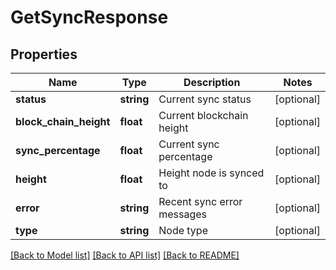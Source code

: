 # GetSyncResponse

## Properties
Name | Type | Description | Notes
------------ | ------------- | ------------- | -------------
**status** | **string** | Current sync status | [optional] 
**block_chain_height** | **float** | Current blockchain height | [optional] 
**sync_percentage** | **float** | Current sync percentage | [optional] 
**height** | **float** | Height node is synced to | [optional] 
**error** | **string** | Recent sync error messages | [optional] 
**type** | **string** | Node type | [optional] 

[[Back to Model list]](../README.md#documentation-for-models) [[Back to API list]](../README.md#documentation-for-api-endpoints) [[Back to README]](../README.md)


